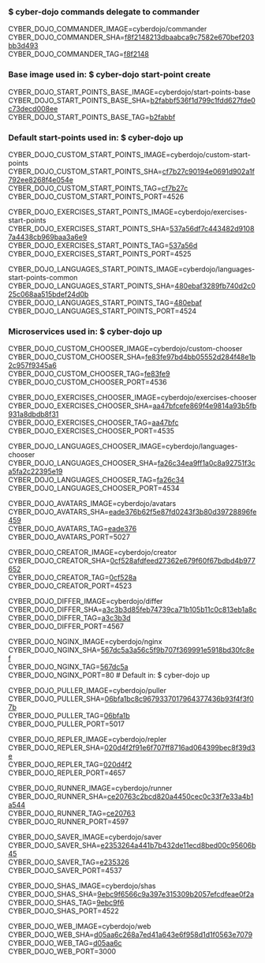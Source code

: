 ### $ cyber-dojo commands delegate to commander

CYBER_DOJO_COMMANDER_IMAGE=cyberdojo/commander  
CYBER_DOJO_COMMANDER_SHA=[f8f2148213dbaabca9c7582e670bef203bb3d493](https://github.com/cyber-dojo/commander/commit/f8f2148213dbaabca9c7582e670bef203bb3d493)  
CYBER_DOJO_COMMANDER_TAG=[f8f2148](https://hub.docker.com/layers/cyberdojo/commander/f8f2148/images/sha256-83ce3f47da89220b33a55c844e51d0e9fc44abe2af3e67f1005c8d62e203ec93)  

### Base image used in: $ cyber-dojo start-point create

CYBER_DOJO_START_POINTS_BASE_IMAGE=cyberdojo/start-points-base  
CYBER_DOJO_START_POINTS_BASE_SHA=[b2fabbf536f1d799c1fdd627fde0c73decd008ee](https://github.com/cyber-dojo/start-points-base/commit/b2fabbf536f1d799c1fdd627fde0c73decd008ee)  
CYBER_DOJO_START_POINTS_BASE_TAG=[b2fabbf](https://hub.docker.com/layers/cyberdojo/start-points-base/b2fabbf/images/sha256-98ec05964426dee091992aac4cb8bdc3982402900838a36c2699580711f753b9)  

### Default start-points used in: $ cyber-dojo up

CYBER_DOJO_CUSTOM_START_POINTS_IMAGE=cyberdojo/custom-start-points  
CYBER_DOJO_CUSTOM_START_POINTS_SHA=[cf7b27c90194e0691d902a1f792ee8268f4e054e](https://github.com/cyber-dojo/custom-start-points/commit/cf7b27c90194e0691d902a1f792ee8268f4e054e)  
CYBER_DOJO_CUSTOM_START_POINTS_TAG=[cf7b27c](https://hub.docker.com/layers/cyberdojo/custom-start-points/cf7b27c/images/sha256-4f2bd96aa896a8ac2f3096fac48a386cc2b783d18a015545f26c04ec5b8145a9)  
CYBER_DOJO_CUSTOM_START_POINTS_PORT=4526

CYBER_DOJO_EXERCISES_START_POINTS_IMAGE=cyberdojo/exercises-start-points  
CYBER_DOJO_EXERCISES_START_POINTS_SHA=[537a56df7c443482d91087a4438cb969baa3a6e9](https://github.com/cyber-dojo/exercises-start-points/commit/537a56df7c443482d91087a4438cb969baa3a6e9)  
CYBER_DOJO_EXERCISES_START_POINTS_TAG=[537a56d](https://hub.docker.com/layers/cyberdojo/exercises-start-points/537a56d/images/sha256-74efe89ac3100e1991e508a7ec382a4898a99ffeb57166b9342aec00098aab14)  
CYBER_DOJO_EXERCISES_START_POINTS_PORT=4525

CYBER_DOJO_LANGUAGES_START_POINTS_IMAGE=cyberdojo/languages-start-points-common  
CYBER_DOJO_LANGUAGES_START_POINTS_SHA=[480ebaf3289fb740d2c025c068aa515bdef24d0b](https://github.com/cyber-dojo/languages-start-points/commit/480ebaf3289fb740d2c025c068aa515bdef24d0b)  
CYBER_DOJO_LANGUAGES_START_POINTS_TAG=[480ebaf](https://hub.docker.com/layers/cyberdojo/languages-start-points-common/480ebaf/images/sha256-90efc0d9d44a1243c858c35b52570d09ba8759338693befe754dfcfbe8d66b30)  
CYBER_DOJO_LANGUAGES_START_POINTS_PORT=4524

### Microservices used in: $ cyber-dojo up

CYBER_DOJO_CUSTOM_CHOOSER_IMAGE=cyberdojo/custom-chooser  
CYBER_DOJO_CUSTOM_CHOOSER_SHA=[fe83fe97bd4bb05552d284f48e1b2c957f9345a6](https://github.com/cyber-dojo/custom-chooser/commit/fe83fe97bd4bb05552d284f48e1b2c957f9345a6)  
CYBER_DOJO_CUSTOM_CHOOSER_TAG=[fe83fe9](https://hub.docker.com/layers/cyberdojo/custom-chooser/fe83fe9/images/sha256-fdec112a1676680ee5ef77daaea7fcaedc842da21e0441eab1c5d0fe31565157)  
CYBER_DOJO_CUSTOM_CHOOSER_PORT=4536

CYBER_DOJO_EXERCISES_CHOOSER_IMAGE=cyberdojo/exercises-chooser  
CYBER_DOJO_EXERCISES_CHOOSER_SHA=[aa47bfcefe869f4e9814a93b5fb931a8dbdb8f31](https://github.com/cyber-dojo/exercises-chooser/commit/aa47bfcefe869f4e9814a93b5fb931a8dbdb8f31)  
CYBER_DOJO_EXERCISES_CHOOSER_TAG=[aa47bfc](https://hub.docker.com/layers/cyberdojo/exercises-chooser/aa47bfc/images/sha256-8d59228dcd07cfac5a2f9f7714f695e5fa03a55522ebd1ea00dd4e30fb2582a0)  
CYBER_DOJO_EXERCISES_CHOOSER_PORT=4535

CYBER_DOJO_LANGUAGES_CHOOSER_IMAGE=cyberdojo/languages-chooser  
CYBER_DOJO_LANGUAGES_CHOOSER_SHA=[fa26c34ea9ff1a0c8a92751f3ca5fa2c22395e19](https://github.com/cyber-dojo/languages-chooser/commit/fa26c34ea9ff1a0c8a92751f3ca5fa2c22395e19)  
CYBER_DOJO_LANGUAGES_CHOOSER_TAG=[fa26c34](https://hub.docker.com/layers/cyberdojo/languages-chooser/fa26c34/images/sha256-9a0e7389b9d351e26da653282da438f97d120ade37134d5d9007691b1a814725)  
CYBER_DOJO_LANGUAGES_CHOOSER_PORT=4534

CYBER_DOJO_AVATARS_IMAGE=cyberdojo/avatars  
CYBER_DOJO_AVATARS_SHA=[eade376b62f5e87fd0243f3b80d39728896fe459](https://github.com/cyber-dojo/avatars/commit/eade376b62f5e87fd0243f3b80d39728896fe459)  
CYBER_DOJO_AVATARS_TAG=[eade376](https://hub.docker.com/layers/cyberdojo/avatars/eade376/images/sha256-e3df2a55f69ca7789f06d1122e07b690a64ef01a42a5aba9edb06d331e0d2075)  
CYBER_DOJO_AVATARS_PORT=5027

CYBER_DOJO_CREATOR_IMAGE=cyberdojo/creator  
CYBER_DOJO_CREATOR_SHA=[0cf528afdfeed27362e679f60f67bdbd4b977652](https://github.com/cyber-dojo/creator/commit/0cf528afdfeed27362e679f60f67bdbd4b977652)  
CYBER_DOJO_CREATOR_TAG=[0cf528a](https://hub.docker.com/layers/cyberdojo/creator/0cf528a/images/sha256-ac373e5387bba511e86df72502404ce2a97ccde654aba993c49f2d8fde536539)  
CYBER_DOJO_CREATOR_PORT=4523

CYBER_DOJO_DIFFER_IMAGE=cyberdojo/differ  
CYBER_DOJO_DIFFER_SHA=[a3c3b3d85feb74739ca71b105b11c0c813eb1a8c](https://github.com/cyber-dojo/differ/commit/a3c3b3d85feb74739ca71b105b11c0c813eb1a8c)  
CYBER_DOJO_DIFFER_TAG=[a3c3b3d](https://hub.docker.com/layers/cyberdojo/differ/a3c3b3d/images/sha256-086a71e79355b0a3d0b4a60015854673c4ef3c8aa5ada37538dc264dafe06748)  
CYBER_DOJO_DIFFER_PORT=4567

CYBER_DOJO_NGINX_IMAGE=cyberdojo/nginx  
CYBER_DOJO_NGINX_SHA=[567dc5a3a56c5f9b707f369991e5918bd30fc8ef](https://github.com/cyber-dojo/nginx/commit/567dc5a3a56c5f9b707f369991e5918bd30fc8ef)  
CYBER_DOJO_NGINX_TAG=[567dc5a](https://hub.docker.com/layers/cyberdojo/nginx/567dc5a/images/sha256-3a1e7ec406d23019f8515cdd02408f3a2962992aee5ae59652c794632e767927)  
CYBER_DOJO_NGINX_PORT=80 # Default in: $ cyber-dojo up

CYBER_DOJO_PULLER_IMAGE=cyberdojo/puller  
CYBER_DOJO_PULLER_SHA=[06bfa1bc8c9679337017964377436b93f4f3f07b](https://github.com/cyber-dojo/puller/commit/06bfa1bc8c9679337017964377436b93f4f3f07b)  
CYBER_DOJO_PULLER_TAG=[06bfa1b](https://hub.docker.com/layers/cyberdojo/puller/06bfa1b/images/sha256-db5dcf97b418afbfc8a07b92348d485df163f561079237709a0c17c9f363c898)  
CYBER_DOJO_PULLER_PORT=5017

CYBER_DOJO_REPLER_IMAGE=cyberdojo/repler  
CYBER_DOJO_REPLER_SHA=[020d4f2f91e6f707ff8716ad064399bec8f39d3e](https://github.com/cyber-dojo/repler/commit/020d4f2f91e6f707ff8716ad064399bec8f39d3e)  
CYBER_DOJO_REPLER_TAG=[020d4f2](https://hub.docker.com/layers/cyberdojo/repler/020d4f2/images/sha256-04888b41086ce131934105f6ac0f6004bdd51ce0ffd43c5320c01b512f9f8afe)  
CYBER_DOJO_REPLER_PORT=4657

CYBER_DOJO_RUNNER_IMAGE=cyberdojo/runner  
CYBER_DOJO_RUNNER_SHA=[ce20763c2bcd820a4450cec0c33f7e33a4b1a544](https://github.com/cyber-dojo/runner/commit/ce20763c2bcd820a4450cec0c33f7e33a4b1a544)  
CYBER_DOJO_RUNNER_TAG=[ce20763](https://hub.docker.com/layers/cyberdojo/runner/ce20763/images/sha256-4fffc1721f8789a40590dc5d6cf935acb56246abea5400cc03d233542ddf0d4d)  
CYBER_DOJO_RUNNER_PORT=4597

CYBER_DOJO_SAVER_IMAGE=cyberdojo/saver  
CYBER_DOJO_SAVER_SHA=[e2353264a441b7b432de11ecd8bed00c95606b45](https://github.com/cyber-dojo/saver/commit/e2353264a441b7b432de11ecd8bed00c95606b45)  
CYBER_DOJO_SAVER_TAG=[e235326](https://hub.docker.com/layers/cyberdojo/saver/e235326/images/sha256-e5a44d57d4ba771d17aca5b96bd33ac182cf95f778d9a5f6302eb629f403f500)  
CYBER_DOJO_SAVER_PORT=4537

CYBER_DOJO_SHAS_IMAGE=cyberdojo/shas  
CYBER_DOJO_SHAS_SHA=[9ebc9f6566c9a397e315309b2057efcdfeae0f2a](https://github.com/cyber-dojo/shas/commit/9ebc9f6566c9a397e315309b2057efcdfeae0f2a)  
CYBER_DOJO_SHAS_TAG=[9ebc9f6](https://hub.docker.com/layers/cyberdojo/shas/9ebc9f6/images/sha256-4fc1d85f995456f8c6426eadd8b4551e3a4b9a12c80c22a783cb84ee5be2e892)  
CYBER_DOJO_SHAS_PORT=4522

CYBER_DOJO_WEB_IMAGE=cyberdojo/web  
CYBER_DOJO_WEB_SHA=[d05aa6c268a7ed41a643e6f958d1d1f0563e7079](https://github.com/cyber-dojo/web/commit/d05aa6c268a7ed41a643e6f958d1d1f0563e7079)  
CYBER_DOJO_WEB_TAG=[d05aa6c](https://hub.docker.com/layers/cyberdojo/web/d05aa6c/images/sha256-8ead149af7bc8f27ac2fb8e062fb4b0a99c0b42bfc23078e4f54ac94b8e97dbc)  
CYBER_DOJO_WEB_PORT=3000

